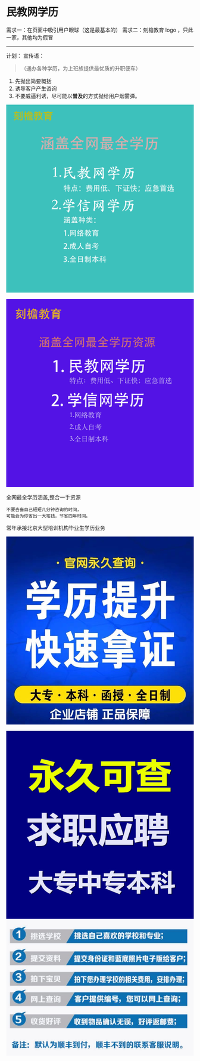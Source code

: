 # 民教网学历

需求一：在页面中吸引用户眼球（这是最基本的）
需求二：刻檐教育 logo ，只此一家，其他均为假冒

-------

计划：
宣传语：
>（通办各种学历，为上班族提供最优质的升职便车）
1. 先抛出简要概括
2. 诱导客户产生咨询
3. 不要威逼利诱，尽可能以**普及**的方式抛给用户烟雾弹。



![-w200](学历宣传策划.assets/学历宣传图03.png)

![-w200](学历宣传策划.assets/学历宣传图-01.jpg)

全网最全学历涵盖,整合一手资源

```
不要吝啬自己短短几分钟咨询的时间，
可能会为你省出一大笔钱，节省四年时间。
```

常年承接北京大型培训机构毕业生学历业务



![-w200](学历宣传策划.assets/O1CN01YugCPv28y37fkYq4F_!!3291718000.jpg)



![-w200](学历宣传策划.assets/O1CN01se4xsh1kkioOLMdsJ_!!2886114722.jpg)
![-w200](学历宣传策划.assets/O1CN010KZAU428y38BIdeCV_!!3291718000.jpg)